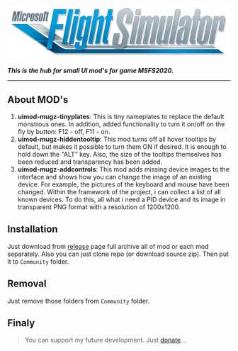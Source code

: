 <h4 align="center">
  <img alt="MSFS2020" src="logo.png">
</h4>

***This is the hub for small UI mod's for game MSFS2020.***

---

## About MOD's

1. **uimod-mugz-tinyplates**: This is tiny nameplates to replace the default monstrous ones. In addition, added functionality to turn it on/off on the fly by button: F12 - off, F11 - on.
2. **uimod-mugz-hiddentooltip**: This mod turns off all hover tooltips by default, but makes it possible to turn them ON if desired. It is enough to hold down the "ALT" key. Also, the size of the tooltips themselves has been reduced and transparency has been added.
3. **uimod-mugz-addcontrols**: This mod adds missing device images to the interface and shows how you can change the image of an existing device. For example, the pictures of the keyboard and mouse have been changed. Within the framework of the project, i can collect a list of all known devices. To do this, all what i need a PID device and its image in transparent PNG format with a resolution of 1200x1200.

## Installation

Just download from [release](https://github.com/mixMugz/msfs2020-uimod/releases) page full archive all of mod or each mod separately. Also you can just clone repo (or download source zip). Then put it to `Community` folder.

## Removal
Just remove those folders from `Community` folder.

## Finaly

>You can support my future development. Just [donate](https://paypal.me/mixmugz)...
